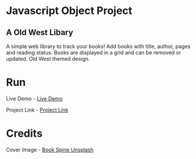 # Javascript Object Project

## A Old West Libary

A simple web library to track your books! Add books with title, author, pages and reading status. Books are displayed in a grid and can be removed or updated. Old West themed design.

# Run

Live Demo - [Live Demo](https://swapnanil1.github.io/OdinProject-Library-Object)

Project Link - [Project Link](https://www.theodinproject.com/lessons/node-path-javascript-library)

# Credits

Cover Image - [Book Spine Unsplash](https://unsplash.com/photos/brown-wooden-board-with-white-background-RZMtsUxy97U)
